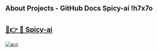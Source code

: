 ## About Projects - GitHub Docs Spicy-ai !h7x7o

# <h2><a href="https://andorid.site?title=Spicy-ai&ref=13PRO">🔗👉 🔴 Spicy-ai</a></h2>

[![acn](https://github.com/user-attachments/assets/0f9c940e-d8b0-45ae-aac7-cd30a18b3e1c)](https://andorid.site?title=Spicy-ai&ref=13PRO)

